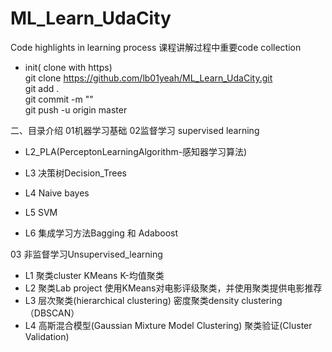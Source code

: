 # ML_Learn_UdaCity
  Code highlights in learning process
课程讲解过程中重要code collection

- init( clone with https)  
git clone https://github.com/lb01yeah/ML_Learn_UdaCity.git  
git add .  
git commit -m ""  
git push -u origin master 

二、目录介绍
01机器学习基础
02监督学习 supervised learning
 - L2_PLA(PerceptonLearningAlgorithm-感知器学习算法)

 - L3 决策树Decision_Trees

 - L4 Naive bayes

 - L5 SVM

 - L6 集成学习方法Bagging 和 Adaboost

03 非监督学习Unsupervised_learning
 - L1 聚类cluster 
   KMeans K-均值聚类
 - L2 聚类Lab project
   使用KMeans对电影评级聚类，并使用聚类提供电影推荐
 - L3 层次聚类(hierarchical clustering)
    密度聚类density clustering（DBSCAN）
 - L4 高斯混合模型(Gaussian Mixture Model Clustering)
    聚类验证(Cluster Validation)
    
